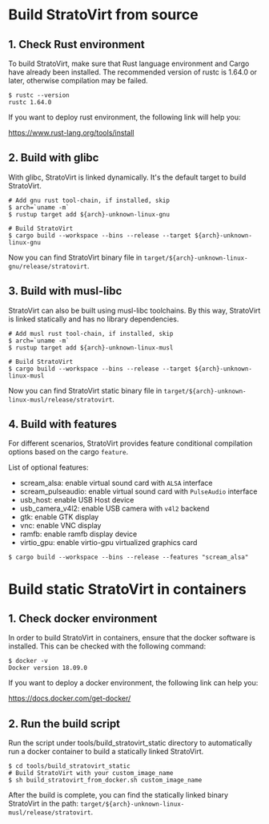 
# Build StratoVirt from source

## 1. Check Rust environment

To build StratoVirt, make sure that Rust language environment and Cargo have already been installed.
The recommended version of rustc is 1.64.0 or later, otherwise compilation may be failed.

```shell
$ rustc --version
rustc 1.64.0
```

If you want to deploy rust environment, the following link will help you:

<https://www.rust-lang.org/tools/install>

## 2. Build with glibc

With glibc, StratoVirt is linked dynamically. It's the default target to build StratoVirt.

```shell
# Add gnu rust tool-chain, if installed, skip
$ arch=`uname -m`
$ rustup target add ${arch}-unknown-linux-gnu

# Build StratoVirt
$ cargo build --workspace --bins --release --target ${arch}-unknown-linux-gnu
```

Now you can find StratoVirt binary file in `target/${arch}-unknown-linux-gnu/release/stratovirt`.

## 3. Build with musl-libc

StratoVirt can also be built using musl-libc toolchains. By this way, StratoVirt is linked statically
and has no library dependencies.

```shell
# Add musl rust tool-chain, if installed, skip
$ arch=`uname -m`
$ rustup target add ${arch}-unknown-linux-musl

# Build StratoVirt
$ cargo build --workspace --bins --release --target ${arch}-unknown-linux-musl
```

Now you can find StratoVirt static binary file in `target/${arch}-unknown-linux-musl/release/stratovirt`.

## 4. Build with features

For different scenarios, StratoVirt provides feature conditional compilation options based on the cargo `feature`.

List of optional features:

- scream_alsa: enable virtual sound card with `ALSA` interface
- scream_pulseaudio: enable virtual sound card with `PulseAudio` interface
- usb_host: enable USB Host device
- usb_camera_v4l2: enable USB camera with `v4l2` backend
- gtk: enable GTK display
- vnc: enable VNC display
- ramfb: enable ramfb display device
- virtio_gpu: enable virtio-gpu virtualized graphics card

```shell
$ cargo build --workspace --bins --release --features "scream_alsa"
```

# Build static StratoVirt in containers

## 1. Check docker environment

In order to build StratoVirt in containers, ensure that the docker software is installed. This can be checked with the following command:

```shell
$ docker -v
Docker version 18.09.0
```

If you want to deploy a docker environment, the following link can help you:

<https://docs.docker.com/get-docker/>

## 2. Run the build script

Run the script under tools/build_stratovirt_static directory to automatically run a docker container to build a statically linked StratoVirt.

```shell
$ cd tools/build_stratovirt_static
# Build StratoVirt with your custom_image_name
$ sh build_stratovirt_from_docker.sh custom_image_name
```

After the build is complete, you can find the statically linked binary StratoVirt in the path: `target/${arch}-unknown-linux-musl/release/stratovirt`.

